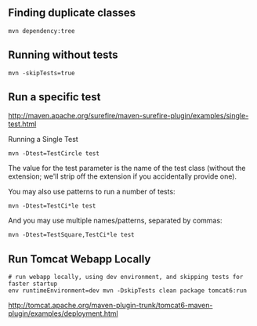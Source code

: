 


## Finding duplicate classes

    mvn dependency:tree

## Running without tests

    mvn -skipTests=true


## Run a specific test

http://maven.apache.org/surefire/maven-surefire-plugin/examples/single-test.html

Running a Single Test

    mvn -Dtest=TestCircle test

The value for the test parameter is the name of the test class (without the extension; we'll strip off the extension if you accidentally provide one).

You may also use patterns to run a number of tests:

    mvn -Dtest=TestCi*le test

And you may use multiple names/patterns, separated by commas:

    mvn -Dtest=TestSquare,TestCi*le test

## Run Tomcat Webapp Locally

    # run webapp locally, using dev environment, and skipping tests for faster startup
    env runtimeEnvironment=dev mvn -DskipTests clean package tomcat6:run


http://tomcat.apache.org/maven-plugin-trunk/tomcat6-maven-plugin/examples/deployment.html




